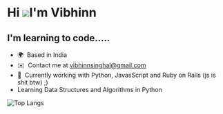 Hi ![](https://user-images.githubusercontent.com/18350557/176309783-0785949b-9127-417c-8b55-ab5a4333674e.gif)I'm Vibhinn
===============================================================================================================================

I'm learning to code.....
-------------------------------------------------------------------------

* 🌍  Based in India
* ✉️  Contact me at [vibhinnsinghal@gmail.com](mailto:vibhinnsinghal@gmail.com)
* 🧠  Currently working with Python, JavasScript and Ruby on Rails (js is shit btw) ;)
* Learning Data Structures and Algorithms in Python


![Top Langs](https://github-readme-stats.vercel.app/api/top-langs/?username=VibhinnS&theme=tokyonight)

